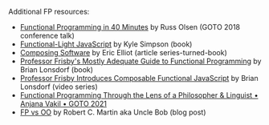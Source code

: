 Additional FP resources:

- [Functional Programming in 40 Minutes](https://www.youtube.com/watch?v=0if71HOyVjY) by Russ Olsen (GOTO 2018 conference talk)
- [Functional-Light JavaScript](https://github.com/getify/Functional-Light-JS#functional-light-javascript) by Kyle Simpson (book)
- [Composing Software](https://medium.com/javascript-scene/composing-software-an-introduction-27b72500d6ea) by Eric Elliot (article series-turned-book)
- [Professor Frisby's Mostly Adequate Guide to Functional Programming](https://mostly-adequate.gitbook.io/mostly-adequate-guide/) by Brian Lonsdorf (book)
- [Professor Frisby Introduces Composable Functional JavaScript](https://egghead.io/courses/professor-frisby-introduces-composable-functional-javascript) by Brian Lonsdorf (video series)
- [Functional Programming Through the Lens of a Philosopher & Linguist • Anjana Vakil • GOTO 2021](https://youtu.be/0kI-as3K4Zo)
- [FP vs OO](https://blog.cleancoder.com/uncle-bob/2018/04/13/FPvsOO.html) by Robert C. Martin aka Uncle Bob (blog post)
